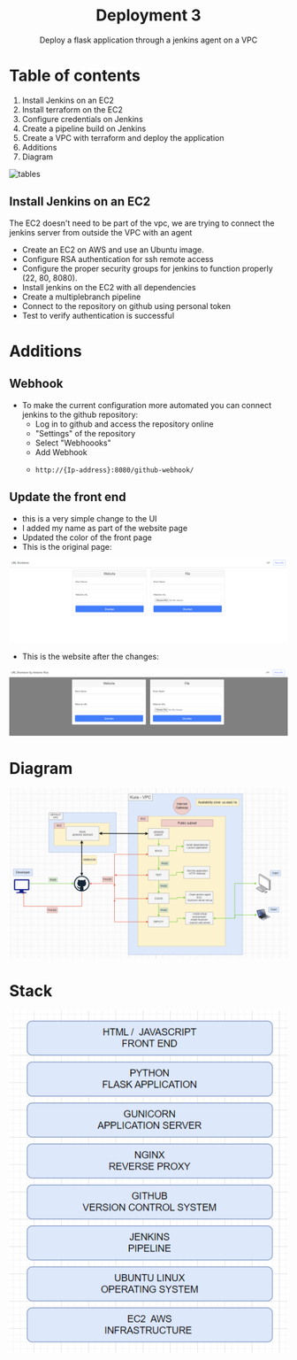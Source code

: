 <h1 align=center>Deployment 3</h1>
<div align=center>Deploy a flask application through a jenkins agent on a VPC</div>

# Table of contents


1. Install Jenkins on an EC2
2. Install terraform on the EC2
3. Configure credentials on Jenkins
4. Create a pipeline build on Jenkins
5. Create a VPC with terraform and deploy the application
6. Additions
7. Diagram
 
![tables](<link>)

## Install Jenkins on an EC2
The EC2 doesn't need to be part of the vpc, we are trying to connect the jenkins server from outside the VPC with an agent
* Create an EC2 on AWS and use an Ubuntu image.
* Configure RSA authentication for ssh remote access
* Configure the proper security groups for jenkins to function properly (22, 80, 8080).
* Install jenkins on the EC2 with all dependencies
* Create a multiplebranch pipeline
* Connect to the repository on github using personal token
* Test to verify authentication is successful

# Additions
## Webhook
* To make the current configuration more automated you can connect jenkins to the github repository:
  * Log in to github and access the repository online
  * "Settings" of the repository
  * Select "Webhoooks"
  * Add Webhook
  * ```
    http://{Ip-address}:8080/github-webhook/
    ```
## Update the front end
* this is a very simple change to the UI
* I added my name as part of the website page
* Updated the color of the front page
* This is the original page:

![UI-before](https://github.com/Antoniorios17/kuralabs_deployment_3/blob/main/images/UI-before.PNG)

* This is the website after the changes:

![UI-after](https://github.com/Antoniorios17/kuralabs_deployment_3/blob/main/images/UI-after.PNG)


# Diagram

![diagram](https://github.com/Antoniorios17/kuralabs_deployment_3/blob/main/images/diagram.PNG)

# Stack

![stack](https://github.com/Antoniorios17/kuralabs_deployment_3/blob/main/images/STACK.PNG)





